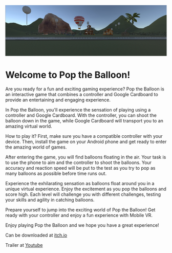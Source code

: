 ![Screenshot of Pop The Balloon](/Screenshots/Banner.jpg)

# Welcome to Pop the Balloon!

Are you ready for a fun and exciting gaming experience? Pop the Balloon is an interactive game that combines a controller and Google Cardboard to provide an entertaining and engaging experience.

In Pop the Balloon, you'll experience the sensation of playing using a controller and Google Cardboard. With the controller, you can shoot the balloon down in the game, while Google Cardboard will transport you to an amazing virtual world.

How to play it? First, make sure you have a compatible controller with your device. Then, install the game on your Android phone and get ready to enter the amazing world of games.

After entering the game, you will find balloons floating in the air. Your task is to use the phone to aim and the controller to shoot the balloons. Your accuracy and reaction speed will be put to the test as you try to pop as many balloons as possible before time runs out.

Experience the exhilarating sensation as balloons float around you in a unique virtual experience. Enjoy the excitement as you pop the balloons and score high. Each level will challenge you with different challenges, testing your skills and agility in catching balloons.

Prepare yourself to jump into the exciting world of Pop the Balloon! Get ready with your controller and enjoy a fun experience with Mobile VR.

Enjoy playing Pop the Balloon and we hope you have a great experience!

Can be downloaded at [itch.io](https://digitaldreamers.itch.io/pop-the-balloon)

Trailer at [Youtube](https://youtu.be/e4ZD8di7Dc8)
